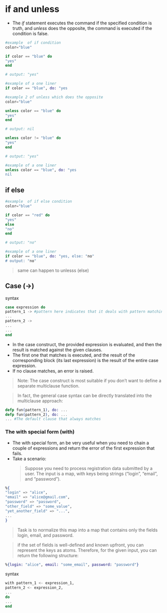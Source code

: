 # if and unless

- The _if_ statement executes the command if the specified condition is truth, and _unless_ does the opposite, the command is executed if the condition is false.

```elixir
#example  of if condition
color="blue"

if color == "blue" do
"yes"
end

# output: "yes"
```

```elixir
#example of a one liner
if color == "blue", do: "yes
```

```elixir
#example 2 of unless which does the opposite
color="blue"

unless color == "blue" do
"yes"
end

# output: nil

unless color != "blue" do
"yes"
end

# output: "yes"
```

```elixir
#example of a one liner
unless color == "blue", do: "yes
nil
```

## if else

```elixir
#example  of if else condition
color="blue"

if color == "red" do
"yes"
else
"no"
end

# output: "no"

#example of a one liner
if color == "blue", do: "yes, else: "no"
# output: "no"
```

> same can happen to unlesss (else)

## Case (->)

syntax

```elixir
case expression do
pattern_1 -> #pattern here indicates that it deals with pattern matching.
...
pattern_2 ->
...
...
end
```

- In the case construct, the provided expression is evaluated, and then the result is matched against the given clauses.
- The first one that matches is executed, and the result of the corresponding
  block (its last expression) is the result of the entire case expression.
- If no clause matches, an error is raised.

> Note: The case construct is most suitable if you don’t want to define a separate multiclause
> function.

> In fact, the general case syntax can be directly translated into the multiclause approach:

```elixir
defp fun(pattern_1), do: ...
defp fun(pattern_2), do: ...
... #The default clause that always matches
```

### The with special form (with)

- The with special form, an be very useful when you need to chain a couple of expressions and return the error of the first expression that fails.
- Take a scenario:
  > Suppose you need to process registration data submitted by a user. The input is a
  > map, with keys being strings (“login”, “email”, and “password”).

```elixir
%{
"login" => "alice",
"email" => "alice@gmail.com",
"password" => "password",
"other_field" => "some_value",
"yet_another_field" => "...",
...
}
```

> Task is to normalize this map into a map that contains only the fields login, email,
> and password.

> if the set of fields is well-defined and known upfront, you can
> represent the keys as atoms. Therefore, for the given input, you can return the following
> structure:

```elixir
%{login: "alice", email: "some_email", password: "password"}
```

syntax

```elixir
with pattern_1 <- expression_1,
pattern_2 <- expression_2,
...
do
...
end
```
